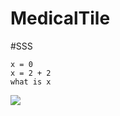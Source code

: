 MedicalTile
===========
#SSS
`````
x = 0
x = 2 + 2
what is x
`````
![](http://www.baidu.com/img/bdlogo.gif)
